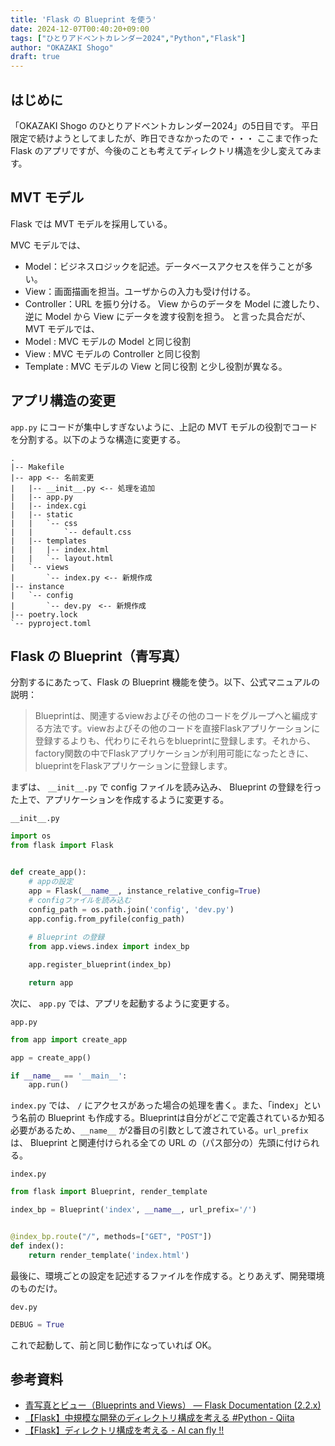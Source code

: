 ```yaml
---
title: 'Flask の Blueprint を使う'
date: 2024-12-07T00:40:20+09:00
tags: ["ひとりアドベントカレンダー2024","Python","Flask"]
author: "OKAZAKI Shogo"
draft: true
---
```


## はじめに
「OKAZAKI Shogo のひとりアドベントカレンダー2024」の5日目です。
平日限定で続けようとしてましたが、昨日できなかったので・・・ 
ここまで作った Flask のアプリですが、今後のことも考えてディレクトリ構造を少し変えてみます。

## MVT モデル

Flask では MVT モデルを採用している。

MVC モデルでは、
- Model：ビジネスロジックを記述。データベースアクセスを伴うことが多い。
- View：画面描画を担当。ユーザからの入力も受け付ける。
- Controller：URL を振り分ける。 View からのデータを Model に渡したり、逆に Model から View にデータを渡す役割を担う。
と言った具合だが、MVT モデルでは、
- Model : MVC モデルの Model と同じ役割
- View : MVC モデルの Controller と同じ役割
- Template : MVC モデルの View と同じ役割
と少し役割が異なる。

## アプリ構造の変更

`app.py` にコードが集中しすぎないように、上記の MVT モデルの役割でコードを分割する。以下のような構造に変更する。

```
.
|-- Makefile
|-- app <-- 名前変更
|   |-- __init__.py <-- 処理を追加
|   |-- app.py
|   |-- index.cgi
|   |-- static
|   |   `-- css
|   |       `-- default.css
|   |-- templates
|   |   |-- index.html
|   |   `-- layout.html
|   `-- views
|       `-- index.py <-- 新規作成
|-- instance
|   `-- config
|       `-- dev.py　<-- 新規作成
|-- poetry.lock
`-- pyproject.toml
```

## Flask の Blueprint（青写真）

分割するにあたって、Flask の Blueprint 機能を使う。以下、公式マニュアルの説明：

> Blueprintは、関連するviewおよびその他のコードをグループへと編成する方法です。viewおよびその他のコードを直接Flaskアプリケーションに登録するよりも、代わりにそれらをblueprintに登録します。それから、factory関数の中でFlaskアプリケーションが利用可能になったときに、blueprintをFlaskアプリケーションに登録します。

まずは、 `__init__.py` で config ファイルを読み込み、 Blueprint の登録を行った上で、アプリケーションを作成するように変更する。

`__init__.py`
```python
import os
from flask import Flask


def create_app():
    # appの設定
    app = Flask(__name__, instance_relative_config=True)
    # configファイルを読み込む
    config_path = os.path.join('config', 'dev.py')
    app.config.from_pyfile(config_path)
    
    # Blueprint の登録
    from app.views.index import index_bp

    app.register_blueprint(index_bp)

    return app
```

次に、 `app.py` では、アプリを起動するように変更する。

`app.py`
```python
from app import create_app

app = create_app()

if __name__ == '__main__':
    app.run()
```

`index.py` では、 `/` にアクセスがあった場合の処理を書く。また、「index」という名前の Blueprint も作成する。Blueprintは自分がどこで定義されているか知る必要があるため、`__name__` が2番目の引数として渡されている。`url_prefix` は、 Blueprint と関連付けられる全ての URL の（パス部分の）先頭に付けられる。

`index.py`
```python
from flask import Blueprint, render_template

index_bp = Blueprint('index', __name__, url_prefix='/')


@index_bp.route("/", methods=["GET", "POST"])
def index():
    return render_template('index.html')
```

最後に、環境ごとの設定を記述するファイルを作成する。とりあえず、開発環境のものだけ。

`dev.py`
```python
DEBUG = True
```

これで起動して、前と同じ動作になっていれば OK。

## 参考資料

- [青写真とビュー（Blueprints and Views） — Flask Documentation (2.2.x)](https://msiz07-flask-docs-ja.readthedocs.io/ja/latest/tutorial/views.html)
- [【Flask】中規模な開発のディレクトリ構成を考える #Python - Qiita](https://qiita.com/Koichi73/items/9d73f062f0ad56d6f953)
- [【Flask】ディレクトリ構成を考える - AI can fly !!](https://ai-can-fly.hateblo.jp/entry/flask-directory-structure)
